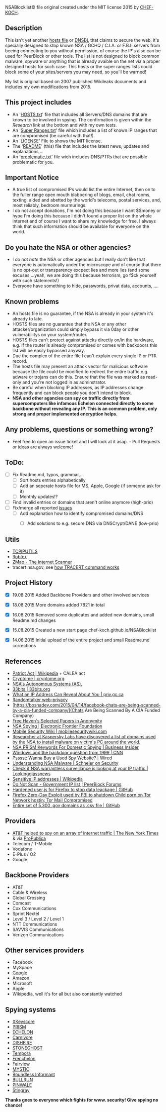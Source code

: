 NSABlocklist© file original created under the MIT license 2015 by [CHEF-KOCH](https://github.com/CHEF-KOCH).


Description
------------
This isn't yet another [hosts file](https://en.wikipedia.org/wiki/Hosts_(file)) or [DNSBL](https://en.wikipedia.org/wiki/DNSBL) that claims to secure the web, it's specially designed to _stop_ known NSA / GCHQ / C.I.A. or F.B.I. servers from beeing connecting to you without permission, of course the IP's also can be used for PeerBlock or other tools. The list is not designed to block common malware, spyware or anything that is already avaible on the net via a proper designed hosts for such case. This hosts or the super ranges lists could block some of your sites/servers you may need, so you'll be warned!


My list is original based on 2007 published Wikileaks documents and includes my own modifications from 2015.


This project includes
------------
* An '[HOSTS.txt](https://github.com/CHEF-KOCH/NSABlocklist/blob/master/HOSTS.txt)' file that includes all Servers/DNS domains that are known to be involved in spying. The confirmation is given within the _Research_ link at the bottom and with my own tests.
* An '[Super Ranges.txt](https://github.com/CHEF-KOCH/NSABlocklist/blob/master/Super%20Ranges.txt)' file which includes a list of known IP ranges that are compromised (be careful with that!).
* An '[LICENSE](https://github.com/CHEF-KOCH/NSABlocklist/blob/master/LICENSE)' File to shows the MIT license.
* The '[README](https://github.com/CHEF-KOCH/NSABlocklist/blob/master/README.md)' (this) file that includes the latest news, updates and explanations,...
* An '[problematic.txt](https://github.com/CHEF-KOCH/NSABlocklist/blob/master/problematic.txt)' file wich includes DNS/PTRs that are possible problematic for you. 


Important Notice
------------
* A true list of compromised IPs would list the entire Internet, then on to the fuller range open mouth blabbering of blogs, email, chat rooms, texting, aided and abetted by the world's telecoms, postal services, and, most reliably, bedroom  murmurings.
* I do not accept donations, I'm not doing this because I want $$money or hype I'm doing this because I didn't found a proper list on the whole internet and of course I want to share my knowledge for free. I always think that such information should be available for everyone on the world.


Do you hate the NSA or other agencies?
------------
* I do not _hate_ the NSA or other agencies but I really don't like that everyone is automatically under the microscope and of course that there is no opt-out or transparency excpect lies and more lies (and some excuses ...yeah, we are doing this because terrorism, go f$ck yourself with such statements!)
* Everyone have something to hide, passwords, privat data, accounts, ....


Known problems
------------
* An hosts file is no guarantee, if the NSA is already in your system it's already to late.
* HOSTS files are no guarantee that the NSA or any other attacker/organization could simply bypass it via 0day or other vulnerabilitys on your system/router.
* HOSTS files can't protect against attacks directly on/in the hardware, e.g. if the router is already compromised or comes with backdoors this list will be easily bypassed anyway.
* Due the complex of the entire file I can't explain every single IP or PTR record.
* The hosts file may present an attack vector for malicious software because the file could be modified to redirect the entire traffic e.g. adware or trojans can do this. Ensure that the file was marked as read-only and you're not logged in as adminstrator.
* Be careful when blocking IP addresses, as IP addresses change frequently and can block people you don't intend to block.
* **NSA and other agancies can spy on traffic directly from supercomputers like infamous Echelon connected directly to some backbone without revealing any IP. This is an common problem, only strong and proper implemented encryption helps.**


Any problems, questions or something wrong?
------------

* Feel free to open an issue ticket and I will look at it asap. - Pull Requests or ideas are always welcome!


ToDo:
------------

- [ ] Fix Readme.md, typos, grammar,...
  - [ ] Sort hosts entries alphabetically
  - [ ] Add an seperate hosts file for MS, Apple, Google (if someone ask for it) 
  - [ ] Monthly updates!?
- [ ] Find invalid entries or domains that aren't online anymore (high-prio)
- [ ] Fix/merge all reported [issues](https://github.com/CHEF-KOCH/NSABlocklist/issues)
  - [ ] Add explanation how to identify compromised domains/DNS
	- [ ] Add solutions to e.g. secure DNS via DNSCrypt/DANE (low-prio)


Utils
------------

* [TCPIPUTILS](http://www.tcpiputils.com/)
* [Robtex](https://www.robtex.com)
* [ZMap - The Internet Scanner](https://zmap.io/)
* tracert nsa.gov, see [how TRACERT command works](http://support.microsoft.com/?kbid=162326)


Project History
------------

- [x] 19.08.2015 Added Backbone Providers and other involved services
- [x] 18.08.2015 More domains added 7821 in total
- [x] 16.08.2015 Removed some duplicates and added new domains, small Readme.md changes
- [x] 15.08.2015 Created a new start page chef-koch.github.io/NSABlocklist
- [x] 14.08.2015 Initial upload of the entire project and small Readme.md corrections


References
------------

* [Patriot Act | Wikipedia](https://en.wikipedia.org/wiki/USA_PATRIOT_Act) + CALEA act
* [Cryptome | cryptome.org](http://cryptome.info/0001/ip-tla.htm)
* [NSA's Autonomous Systems (AS),](https://www.robtex.net/?_escaped_fragment_=dns%3Dnsa.gov#!dns=nsa.gov)
* [33bits | 33bits.org](http://33bits.org/)
* [What an IP Address Can Reveal About You | priv.gc.ca](https://www.priv.gc.ca/information/research-recherche/2013/ip_201305_e.asp)
* [Randomtalker web-privacy](http://randomwalker.info/web-privacy/)
* [https://bosnadev.com/2015/04/14/facebook-chats-are-being-scanned-by-a-cia-funded-company/](Chats Are Being Scanned By A CIA Funded Company)
* [Free Haven's Selected Papers in Anonymity](http://freehaven.net/anonbib/)
* [NSA Spying | Electronic Frontier Foundation](https://www.eff.org/de/nsa-spying)
* [Mobile Security Wiki | mobilesecuritywiki.com](https://mobilesecuritywiki.com/)
* [Researcher at Kaspersky Labs have discovered a list of domains used by the NSA to install malware on victim's PC around the world.](https://www.hackread.com/here-is-a-list-of-urls-used-by-the-nsa-to-install-malware-on-pcs-worldwide/)
* [NSA PRISM Keywords For Domestic Spying | Business Insider](http://www.businessinsider.com/nsa-prism-keywords-for-domestic-spying-2013-6?IR=T)
* [Windows and the backdoor question from 1999 | CNN](http://edition.cnn.com/TECH/computing/9909/03/windows.nsa.02/)
* [Psssst: Wanna Buy a Used Spy Website? | Wired](http://www.wired.com/2015/03/nsa_domains/)
* [Understanding NSA Malware | Schneier on Security](https://www.schneier.com/blog/archives/2015/02/understanding_n.html)
* [Check if NSA warrantless surveillance is looking at your IP traffic | Lookingglassnews](http://www.lookingglassnews.org/viewstory.php?storyid=6861)
* [Sensitive IP addresses | Wikipedia](https://en.wikipedia.org/wiki/Wikipedia:Sensitive_IP_addresses)
* [Do Not Scan - Government IP list | PeerBlock Forums](http://forums.peerblock.com/read.php?8,14794,14794)
* [Hardened user.js for Firefox to stop data leackage | GitHub](https://github.com/pyllyukko/user.js)
* [Firefox Zero-Day Exploit used by FBI to shutdown Child porn on Tor Network hostin; Tor Mail Compromised](https://thehackernews.com/2013/08/Firefox-Exploit-Tor-Network-child-pornography-Freedom-Hosting.html)
* [Entire set of 5,300 .gov domains as .csv file | GitHub](https://gsa.github.io/data/dotgov-domains/2014-12-01-full.csv)


Providers
------------

* [AT&T helped to spy on an array of internet traffic | The New York Times](http://www.nytimes.com/2015/08/16/us/politics/att-helped-nsa-spy-on-an-array-of-internet-traffic.html) & via [ProPublica](https://www.propublica.org/article/nsa-spying-relies-on-atts-extreme-willingness-to-help)
* Telecom / T-Mobile 
* Vodafone
* E-Plus / O2
* Google 


Backbone Providers
------------

* AT&T
* Cable & Wireless
* Global Crossing
* Comcast
* Cox Communications
* Sprint Nextel
* Level 3 / Level 2 / Level 1
* NTT Communications
* SAVVIS Communications
* Verizon Communications 


Other services providers
------------
* Facebook
* MySpace
* [Google](http://www.salon.com/2014/11/16/googles_secret_nsa_alliance_the_terrifying_deals_between_silicon_valley_and_the_security_state/)
* Amazon
* Microsoft 
* Apple
* Wikipedia, well it's for all but also constantly watched 


Spying systems
------------

* [XKeyscore](https://en.wikipedia.org/wiki/XKeyscore)
* [PRISM](https://en.wikipedia.org/wiki/PRISM_(surveillance_program))
* [ECHELON](https://en.wikipedia.org/wiki/ECHELON)
* [Carnivore](https://en.wikipedia.org/wiki/Carnivore_(software))
* [DISHFIRE](https://en.wikipedia.org/wiki/DISHFIRE)
* [STONEGHOST](https://en.wikipedia.org/wiki/STONEGHOST)
* [Tempora](https://en.wikipedia.org/wiki/Tempora)
* [Frenchelon](https://en.wikipedia.org/wiki/Frenchelon)
* [Fairview](https://en.wikipedia.org/wiki/Fairview_(surveillance_program))
* [MYSTIC](https://en.wikipedia.org/wiki/MYSTIC_(surveillance_program))
* [Boundless Informant](https://en.wikipedia.org/wiki/Boundless_Informant)
* [BULLRUN](https://en.wikipedia.org/wiki/BULLRUN)
* [PINWALE](https://en.wikipedia.org/wiki/PINWALE)
* [Stingray](https://en.wikipedia.org/wiki/Stingray_phone_tracker)
 

**Thanks goes to everyone which fights for www. security! Give spying no chance!**

